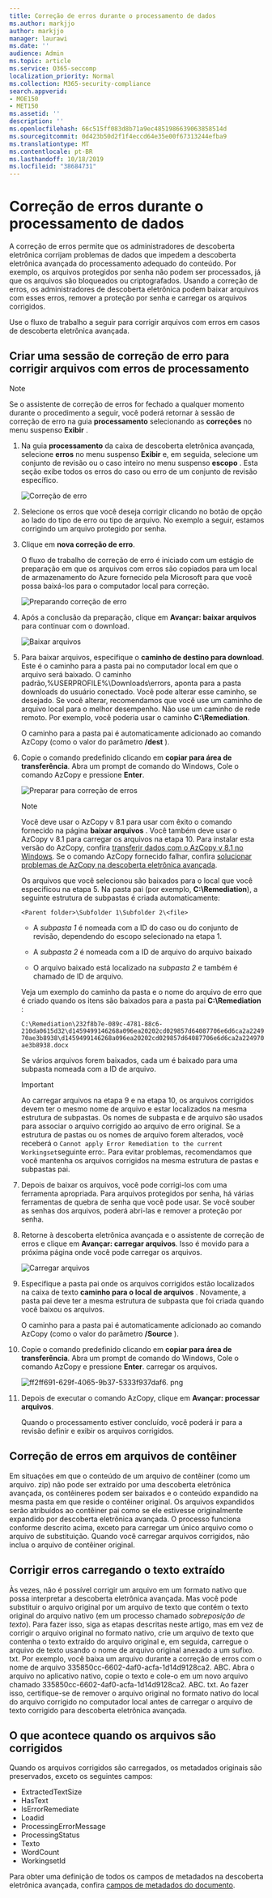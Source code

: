 ```yaml
---
title: Correção de erros durante o processamento de dados
ms.author: markjjo
author: markjjo
manager: laurawi
ms.date: ''
audience: Admin
ms.topic: article
ms.service: O365-seccomp
localization_priority: Normal
ms.collection: M365-security-compliance
search.appverid:
- MOE150
- MET150
ms.assetid: ''
description: ''
ms.openlocfilehash: 66c515ff083d8b71a9ec4851986639063858514d
ms.sourcegitcommit: 0d423b50d2f1f4eccd64e35e00f67313244efba9
ms.translationtype: MT
ms.contentlocale: pt-BR
ms.lasthandoff: 10/18/2019
ms.locfileid: "38684731"
---
```

# <a name="error-remediation-when-processing-data"></a>Correção de erros durante o processamento de dados

A correção de erros permite que os administradores de descoberta eletrônica corrijam problemas de dados que impedem a descoberta eletrônica avançada do processamento adequado do conteúdo. Por exemplo, os arquivos protegidos por senha não podem ser processados, já que os arquivos são bloqueados ou criptografados. Usando a correção de erros, os administradores de descoberta eletrônica podem baixar arquivos com esses erros, remover a proteção por senha e carregar os arquivos corrigidos.

Use o fluxo de trabalho a seguir para corrigir arquivos com erros em casos de descoberta eletrônica avançada.

## <a name="create-an-error-remediation-session-to-remediate-files-with-processing-errors"></a>Criar uma sessão de correção de erro para corrigir arquivos com erros de processamento

>[!NOTE]
>Se o assistente de correção de erros for fechado a qualquer momento durante o procedimento a seguir, você poderá retornar à sessão de correção de erro na guia **processamento** selecionando as **correções** no menu suspenso **Exibir** .

1. Na guia **processamento** da caixa de descoberta eletrônica avançada, selecione **erros** no menu suspenso **Exibir** e, em seguida, selecione um conjunto de revisão ou o caso inteiro no menu suspenso **escopo** . Esta seção exibe todos os erros do caso ou erro de um conjunto de revisão específico.

   ![Correção de erro](media/8c2faf1a-834b-44fc-b418-6a18aed8b81a.png)

2. Selecione os erros que você deseja corrigir clicando no botão de opção ao lado do tipo de erro ou tipo de arquivo.  No exemplo a seguir, estamos corrigindo um arquivo protegido por senha.

3. Clique em **nova correção de erro**.

    O fluxo de trabalho de correção de erro é iniciado com um estágio de preparação em que os arquivos com erros são copiados para um local de armazenamento do Azure fornecido pela Microsoft para que você possa baixá-los para o computador local para correção.

    ![Preparando correção de erro](media/390572ec-7012-47c4-a6b6-4cbb5649e8a8.png)

4. Após a conclusão da preparação, clique em **Avançar: baixar arquivos** para continuar com o download.

    ![Baixar arquivos](media/6ac04b09-8e13-414a-9e24-7c75ba586363.png)

5. Para baixar arquivos, especifique o **caminho de destino para download**. Este é o caminho para a pasta pai no computador local em que o arquivo será baixado.  O caminho padrão,%USERPROFILE%\Downloads\errors, aponta para a pasta downloads do usuário conectado. Você pode alterar esse caminho, se desejado. Se você alterar, recomendamos que você use um caminho de arquivo local para o melhor desempenho. Não use um caminho de rede remoto. Por exemplo, você poderia usar o caminho **C:\Remediation**. 

   O caminho para a pasta pai é automaticamente adicionado ao comando AzCopy (como o valor do parâmetro **/dest** ).

6. Copie o comando predefinido clicando em **copiar para área de transferência**. Abra um prompt de comando do Windows, Cole o comando AzCopy e pressione **Enter**.  

    ![Preparar para correção de erros](media/f364ab4d-31c5-4375-b69f-650f694a2f69.png)    

    > [!NOTE]
    > Você deve usar o AzCopy v 8.1 para usar com êxito o comando fornecido na página **baixar arquivos** . Você também deve usar o AzCopy v 8.1 para carregar os arquivos na etapa 10. Para instalar esta versão do AzCopy, confira [transferir dados com o AzCopy v 8.1 no Windows](https://docs.microsoft.com/previous-versions/azure/storage/storage-use-azcopy). Se o comando AzCopy fornecido falhar, confira [solucionar problemas de AzCopy na descoberta eletrônica avançada](troubleshooting-azcopy.md).

    Os arquivos que você selecionou são baixados para o local que você especificou na etapa 5. Na pasta pai (por exemplo, **C:\Remediation**), a seguinte estrutura de subpastas é criada automaticamente:

    `<Parent folder>\Subfolder 1\Subfolder 2\<file>`

    - A *subpasta 1* é nomeada com a ID do caso ou do conjunto de revisão, dependendo do escopo selecionado na etapa 1.

    - A *subpasta 2* é nomeada com a ID de arquivo do arquivo baixado

    - O arquivo baixado está localizado na *subpasta 2* e também é chamado de ID de arquivo.

    Veja um exemplo do caminho da pasta e o nome do arquivo de erro que é criado quando os itens são baixados para a pasta pai **C:\Remediation** :

    `C:\Remediation\232f8b7e-089c-4781-88c6-210da0615d32\d1459499146268a096ea20202cd029857d64087706e6d6ca2a224970ae3b8938\d1459499146268a096ea20202cd029857d64087706e6d6ca2a224970ae3b8938.docx`

    Se vários arquivos forem baixados, cada um é baixado para uma subpasta nomeada com a ID de arquivo.

    > [!IMPORTANT]
    > Ao carregar arquivos na etapa 9 e na etapa 10, os arquivos corrigidos devem ter o mesmo nome de arquivo e estar localizados na mesma estrutura de subpastas. Os nomes de subpasta e de arquivo são usados para associar o arquivo corrigido ao arquivo de erro original. Se a estrutura de pastas ou os nomes de arquivo forem alterados, você receberá o `Cannot apply Error Remediation to the current Workingset`seguinte erro:. Para evitar problemas, recomendamos que você mantenha os arquivos corrigidos na mesma estrutura de pastas e subpastas pai.

7. Depois de baixar os arquivos, você pode corrigi-los com uma ferramenta apropriada. Para arquivos protegidos por senha, há várias ferramentas de quebra de senha que você pode usar. Se você souber as senhas dos arquivos, poderá abri-las e remover a proteção por senha.

8. Retorne à descoberta eletrônica avançada e o assistente de correção de erros e clique em **Avançar: carregar arquivos**.  Isso é movido para a próxima página onde você pode carregar os arquivos.

    ![Carregar arquivos](media/af3d8617-1bab-4ecd-8de0-22e53acba240.png)

9. Especifique a pasta pai onde os arquivos corrigidos estão localizados na caixa de texto **caminho para o local de arquivos** . Novamente, a pasta pai deve ter a mesma estrutura de subpasta que foi criada quando você baixou os arquivos.

    O caminho para a pasta pai é automaticamente adicionado ao comando AzCopy (como o valor do parâmetro **/Source** ).

10. Copie o comando predefinido clicando em **copiar para área de transferência**. Abra um prompt de comando do Windows, Cole o comando AzCopy e pressione **Enter**. carregar os arquivos.

    ![ff2ff691-629f-4065-9b37-5333f937daf6. png](media/ff2ff691-629f-4065-9b37-5333f937daf6.png)

11. Depois de executar o comando AzCopy, clique em **Avançar: processar arquivos**.

    Quando o processamento estiver concluído, você poderá ir para a revisão definir e exibir os arquivos corrigidos. 

## <a name="remediating-errors-in-container-files"></a>Correção de erros em arquivos de contêiner

Em situações em que o conteúdo de um arquivo de contêiner (como um arquivo. zip) não pode ser extraído por uma descoberta eletrônica avançada, os contêineres podem ser baixados e o conteúdo expandido na mesma pasta em que reside o contêiner original. Os arquivos expandidos serão atribuídos ao contêiner pai como se ele estivesse originalmente expandido por descoberta eletrônica avançada. O processo funciona conforme descrito acima, exceto para carregar um único arquivo como o arquivo de substituição.  Quando você carregar arquivos corrigidos, não inclua o arquivo de contêiner original.

## <a name="remediating-errors-by-uploading-the-extracted-text"></a>Corrigir erros carregando o texto extraído

Às vezes, não é possível corrigir um arquivo em um formato nativo que possa interpretar a descoberta eletrônica avançada. Mas você pode substituir o arquivo original por um arquivo de texto que contém o texto original do arquivo nativo (em um processo chamado *sobreposição de texto*). Para fazer isso, siga as etapas descritas neste artigo, mas em vez de corrigir o arquivo original no formato nativo, crie um arquivo de texto que contenha o texto extraído do arquivo original e, em seguida, carregue o arquivo de texto usando o nome de arquivo original anexado a um sufixo. txt. Por exemplo, você baixa um arquivo durante a correção de erros com o nome de arquivo 335850cc-6602-4af0-acfa-1d14d9128ca2. ABC. Abra o arquivo no aplicativo nativo, copie o texto e cole-o em um novo arquivo chamado 335850cc-6602-4af0-acfa-1d14d9128ca2. ABC. txt. Ao fazer isso, certifique-se de remover o arquivo original no formato nativo do local do arquivo corrigido no computador local antes de carregar o arquivo de texto corrigido para descoberta eletrônica avançada.

## <a name="what-happens-when-files-are-remediated"></a>O que acontece quando os arquivos são corrigidos

Quando os arquivos corrigidos são carregados, os metadados originais são preservados, exceto os seguintes campos: 

- ExtractedTextSize
- HasText
- IsErrorRemediate
- Loadid
- ProcessingErrorMessage
- ProcessingStatus
- Texto
- WordCount
- WorkingsetId

Para obter uma definição de todos os campos de metadados na descoberta eletrônica avançada, confira [campos de metadados do documento](document-metadata-fields.md).
